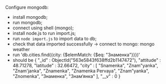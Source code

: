 Configure mongodb:
* install mongodb;
* run mongodb;
* connect using shell (mongo);
* install node.js to run import.js;
* run `node import.js` to import data to db;
* check that data imported successfully -> connect to mongo: mongo weather 
* run 'db.cities.find({city: {$elemMatch: {$eq: "Знаменка"}}})'
* should be 
{ "_id" : ObjectId("563e5843f638ffd2b1147472"), "attitude" : 48.71278, "latitude" : 32.66472, "city" : [ "Snamenka", "Znam\"yanka", "Znam'janka", "Znamenka", "Znamenka Pervaya", "Znam”yanka", "Znomenka", "Знаменка", "Знам’янка" ], "__v" : 0 }